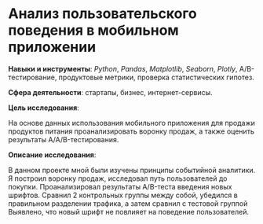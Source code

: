 # Анализ пользовательского поведения в мобильном приложении

**Навыки и инструменты**: *Python*, *Pandas*, *Matplotlib*, *Seaborn*, *Plotly*, A/B-тестирование, продуктовые метрики, проверка статистических гипотез.

**Сфера деятельности**: стартапы, бизнес, интернет-сервисы.

**Цель исследования**: 

На основе данных использования мобильного приложения для продажи продуктов питания проанализировать воронку продаж, а также оценить результаты A/A/B-тестирования.

**Описание исследования**: 

В данном проекте мной были изучены принципы событийной аналитики. Я построил
воронку продаж, исследовал путь пользователей до покупки. Проанализировал
результаты A/B-теста введения новых шрифтов. Сравнил 2 контрольных группы между
собой, убедился в правильном разделении трафика, а затем сравнил с тестовой группой
Выявлено, что новый шрифт не повлияет на поведение пользователей.
